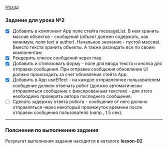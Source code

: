 ﻿*[Назад](./../README.md)*  
  
### Задание для урока №2  
  
- [X] Добавить в компонент App поле стейта messageList. В нем хранить массив объектов - сообщений 
(объект должен содержать, как минимум, поля text и author). Начальное значение - пустой массив). 
Вместо текста хранить объекты. А также раскидать все по своим компонентам  
- [X] Рендерить список сообщений через map.  
- [X] Добавить и стилизовать форму - поле для ввода текста и кнопка для отправки сообщения. 
При отправке сообщения обновление UI должно происходить за счет обновления стейта App.  
- [X] Добавить в App useEffect - на каждое отправленное пользователем сообщение должен отвечать робот 
(должно автоматически отправляться сообщение с фиксированным текстом) - для этого необходимо 
проверять автора последнего сообщения.  
- [ ] Сделать задержку ответа робота - сообщение от него должно отправляться через некоторый 
промежуток времени после отправки сообщения пользователя (напр., 1.5 сек).  
  
---  
  
### Пояснения по выполнению задания  
  
Результат выполнения задания находится в каталоге **lesson-02**  
  
  